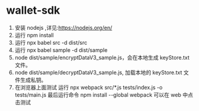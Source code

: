 # wallet-sdk

1. 安装 nodejs ,详见:https://nodejs.org/en/
1. 运行 npm install
1. 运行 npx babel src -d dist/src
1. 运行 npx babel sample -d dist/sample
1. node dist/sample/encryptDataV3_sample.js，会在本地生成 keyStore.txt 文件。
1. node dist/sample/decryptDataV3_sample.js, 加载本地的 keyStore.txt 文件生成私钥。
1. 在浏览器上面测试
   运行 npx webpack src/\*.js tests/index.js -o tests/main.js
   最后运行命令 npm install --global webpack
   可以在 web 中点击测试
